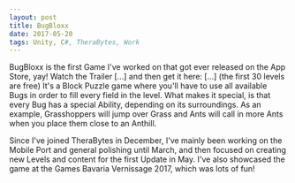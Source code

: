 ```yaml
---
layout: post
title: BugBloxx
date: 2017-05-20
tags: Unity, C#, TheraBytes, Work
---
```

BugBloxx is the first Game I've worked on that got ever released on the App Store, yay! Watch the Trailer [...] and then get it here: [...] (the first 30 levels are free)
It's a Block Puzzle game where you'll have to use all available Bugs in order to fill every field in the level. What makes it special, is that every Bug has a special Ability, depending on its surroundings. As an example, Grasshoppers will jump over Grass and Ants will call in more Ants when you place them close to an Anthill.

Since I've joined TheraBytes in December, I've mainly been working on the Mobile Port and general polishing until March, and then focused on creating new Levels and content for the first Update in May. I've also showcased the game at the Games Bavaria Vernissage 2017, which was lots of fun!